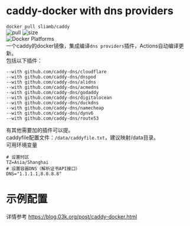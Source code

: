 # caddy-docker with dns providers
`docker pull sliamb/caddy`  
![pull](https://img.shields.io/docker/pulls/sliamb/caddy.svg) ![size](https://img.shields.io/docker/image-size/sliamb/caddy)   
![Docker Platforms](https://img.shields.io/badge/platforms-linux%2F386%20%7C%20linux%2Famd64%20%7C%20linux%2Farm%2Fv6%20%7C%20linux%2Farm%2Fv7%20%7C%20linux%2Farm64%2Fv8%20-blue)  
一个caddy的docker镜像，集成编译`dns providers`插件，Actions自动编译更新。  
包括以下插件：
```
--with github.com/caddy-dns/cloudflare
--with github.com/caddy-dns/dnspod
--with github.com/caddy-dns/alidns
--with github.com/caddy-dns/acmedns
--with github.com/caddy-dns/godaddy
--with github.com/caddy-dns/digitalocean
--with github.com/caddy-dns/duckdns
--with github.com/caddy-dns/namecheap
--with github.com/caddy-dns/dynv6
--with github.com/caddy-dns/route53
```
有其他需要加的插件可以提。  
caddyfile配置文件：`/data/caddyfile.txt`，建议映射/data目录。  
可用环境变量  
```shell
# 设置时区
TZ=Asia/Shanghai
# 设置容器DNS（解析证书API接口）
DNS="1.1.1.1,8.8.8.8"
```

# 示例配置
详情参考 https://blog.03k.org/post/caddy-docker.html